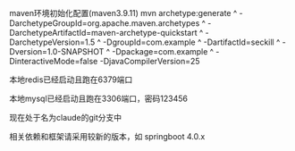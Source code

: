 maven环境初始化配置(maven3.9.11)
mvn archetype:generate ^
 -DarchetypeGroupId=org.apache.maven.archetypes ^
 -DarchetypeArtifactId=maven-archetype-quickstart ^
 -DarchetypeVersion=1.5 ^
 -DgroupId=com.example ^
 -DartifactId=seckill ^
 -Dversion=1.0-SNAPSHOT ^
 -Dpackage=com.example ^
 -DinteractiveMode=false
 -DjavaCompilerVersion=25

本地redis已经启动且跑在6379端口

本地mysql已经启动且跑在3306端口，密码123456

现在处于名为claude的git分支中

相关依赖和框架请采用较新的版本，如
springboot 4.0.x


